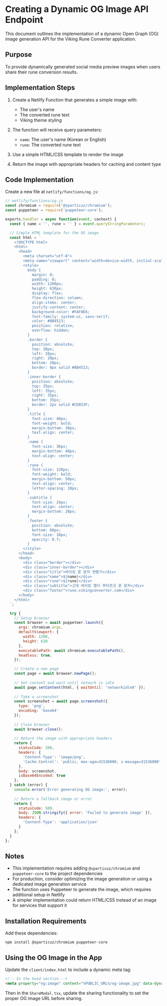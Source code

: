 # Creating a Dynamic OG Image API Endpoint

This document outlines the implementation of a dynamic Open Graph (OG) image generation API for the Viking Rune Converter application.

## Purpose
To provide dynamically generated social media preview images when users share their rune conversion results.

## Implementation Steps

1. Create a Netlify Function that generates a simple image with:
   - The user's name
   - The converted rune text
   - Viking theme styling

2. The function will receive query parameters:
   - `name`: The user's name (Korean or English)
   - `rune`: The converted rune text

3. Use a simple HTML/CSS template to render the image

4. Return the image with appropriate headers for caching and content type

## Code Implementation

Create a new file at `netlify/functions/og.js`:

```javascript
// netlify/functions/og.js
const chromium = require('@sparticuz/chromium');
const puppeteer = require('puppeteer-core');

exports.handler = async function(event, context) {
  const { name = '', rune = '' } = event.queryStringParameters;

  // Simple HTML template for the OG image
  const html = `
    <!DOCTYPE html>
    <html>
      <head>
        <meta charset="utf-8">
        <meta name="viewport" content="width=device-width, initial-scale=1">
        <style>
          body {
            margin: 0;
            padding: 0;
            width: 1200px;
            height: 630px;
            display: flex;
            flex-direction: column;
            align-items: center;
            justify-content: center;
            background-color: #FAF0E6;
            font-family: system-ui, sans-serif;
            color: #8B4513;
            position: relative;
            overflow: hidden;
          }
          .border {
            position: absolute;
            top: 20px;
            left: 20px;
            right: 20px;
            bottom: 20px;
            border: 8px solid #8B4513;
          }
          .inner-border {
            position: absolute;
            top: 35px;
            left: 35px;
            right: 35px;
            bottom: 35px;
            border: 2px solid #CD853F;
          }
          .title {
            font-size: 48px;
            font-weight: bold;
            margin-bottom: 30px;
            text-align: center;
          }
          .name {
            font-size: 36px;
            margin-bottom: 40px;
            text-align: center;
          }
          .rune {
            font-size: 120px;
            font-weight: bold;
            margin-bottom: 50px;
            text-align: center;
            letter-spacing: 10px;
          }
          .subtitle {
            font-size: 24px;
            text-align: center;
            margin-bottom: 20px;
          }
          .footer {
            position: absolute;
            bottom: 60px;
            font-size: 18px;
            opacity: 0.7;
          }
        </style>
      </head>
      <body>
        <div class="border"></div>
        <div class="inner-border"></div>
        <div class="title">바이킹 룬 문자 변환기</div>
        <div class="name">${name}</div>
        <div class="rune">${rune}</div>
        <div class="subtitle">고대 바이킹 엘더 푸타르크 룬 문자</div>
        <div class="footer">rune.vikingconverter.com</div>
      </body>
    </html>
  `;

  try {
    // Setup browser
    const browser = await puppeteer.launch({
      args: chromium.args,
      defaultViewport: {
        width: 1200,
        height: 630
      },
      executablePath: await chromium.executablePath(),
      headless: true,
    });

    // Create a new page
    const page = await browser.newPage();
    
    // Set content and wait until network is idle
    await page.setContent(html, { waitUntil: 'networkidle0' });
    
    // Take a screenshot
    const screenshot = await page.screenshot({ 
      type: 'png',
      encoding: 'base64'
    });
    
    // Close browser
    await browser.close();
    
    // Return the image with appropriate headers
    return {
      statusCode: 200,
      headers: {
        'Content-Type': 'image/png',
        'Cache-Control': 'public, max-age=31536000, s-maxage=31536000'
      },
      body: screenshot,
      isBase64Encoded: true
    };
  } catch (error) {
    console.error('Error generating OG image:', error);
    
    // Return a fallback image or error
    return {
      statusCode: 500,
      body: JSON.stringify({ error: 'Failed to generate image' }),
      headers: {
        'Content-Type': 'application/json'
      }
    };
  }
};
```

## Notes
- This implementation requires adding `@sparticuz/chromium` and `puppeteer-core` to the project dependencies
- For production, consider optimizing the image generation or using a dedicated image generation service
- The function uses Puppeteer to generate the image, which requires additional setup in Netlify
- A simpler implementation could return HTML/CSS instead of an image for services that support it

## Installation Requirements

Add these dependencies:

```
npm install @sparticuz/chromium puppeteer-core
```

## Using the OG Image in the App

Update the `client/index.html` to include a dynamic meta tag:

```html
<!-- In the head section -->
<meta property="og:image" content="%PUBLIC_URL%/og-image.jpg" data-dynamic-og-image="true" />
```

Then in the `ShareModal.tsx`, update the sharing functionality to set the proper OG image URL before sharing.
